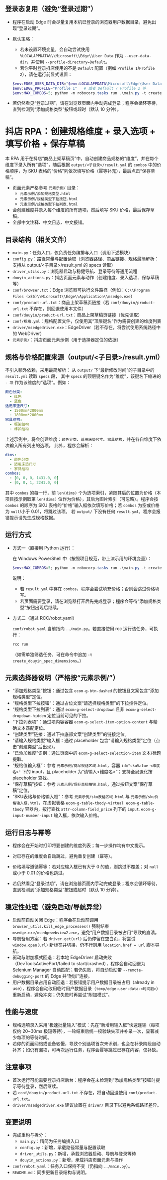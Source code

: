 ## 登录态复用（避免“登录过期”）
- 程序在启动 Edge 时会尽量复用本机已登录的浏览器用户数据目录，避免出现“登录过期”。
- 默认策略：
  - 若未设置环境变量，会自动尝试使用 `%LOCALAPPDATA%\\Microsoft\\Edge\\User Data` 作为 `--user-data-dir`，并使用 `--profile-directory=Default`。
  - 若你平时登录抖店使用的不是 `Default` 配置（例如 `Profile 1`/`Profile 2`），请在运行前显式设置：

  ```powershell
  $env:EDGE_USER_DATA_DIR="$env:LOCALAPPDATA\Microsoft\Edge\User Data"
  $env:EDGE_PROFILE="Profile 1"   # 或者 Default / Profile 2 等
  $env:MAX_COMBOS=5; python -m robocorp.tasks run .\main.py -t create_douyin_spec_dimensions
  ```

- 若仍然看见“登录过期”，请在浏览器页面内手动完成登录；程序会循环等待，直到检测到“添加规格类型”按钮或超时（默认 10 分钟）。
# 抖店 RPA：创建规格维度 + 录入选项 + 填写价格 + 保存草稿

本 RPA 用于在抖店“商品上架草稿页”中，自动创建商品规格的“维度”，并在每个维度下录入所有“选项”，随后根据 `output/<子目录>/result.yml` 的 `combos` 中的价格顺序，为 SKU 表格的“价格”列依次填写价格（幂等补充），最后点击“保存草稿”。

- 页面元素严格参考 `元素示例/` 目录：
  - `元素示例/添加规格类型.html`
  - `元素示例/规格类型下拉按钮.html`
  - `元素示例/规格类型下拉列表.html`
- 会创建维度并录入每个维度的所有选项，然后填写 SKU 价格，最后保存草稿。
- 全部中文注释、中文日志、中文报错。

## 目录结构（相关文件）
- `main.py`：任务入口，仅负责任务编排与入口（调用下述模块）
- `config.py`：路径常量与配置读取（浏览器路径、商品链接、规格最简解析：支持从 output/<子目录>/result.yml 的 specs 读取）
- `driver_utils.py`：浏览器启动与稳健导航、登录等待等通用流程
- `douyin_actions.py`：抖店页面元素与动作（创建维度、录入选项、保存草稿等）
- `conf/browser.txt`：Edge 浏览器可执行文件路径（例如：`C:\\Program Files (x86)\\Microsoft\\Edge\\Application\\msedge.exe`）
- `conf/product-url.txt`：商品上架草稿页链接（若 `conf/douyin/product-url.txt` 不存在，则回退使用本文件）
- `conf/douyin/product-url.txt`：商品上架草稿页链接（优先读取）
- `conf/规格.yml`：规格配置文件，仅使用其“顶层键名”作为需要创建的维度列表
- `driver/msedgedriver.exe`：EdgeDriver（若不存在，将尝试使用系统路径中的 WebDriver）
- `元素示例/`：抖店页面元素示例（用于选择器定位的依据）

## 规格与价格配置来源（output/<子目录>/result.yml）
不引入额外依赖，采用最简解析：
从 `output/` 下“最新修改时间”的子目录中的 `result.yml` 读取 `specs` 段，
其中 `specs` 的顶层键名作为“维度”，该键名下缩进的 `- 项` 作为该维度的“选项”。例如：

```yaml
颜色分类:
  - 红色
  - 蓝色
适用床垫尺寸:
  - 1500mm*2000mm
  - 1800mm*2000mm
家具结构:
  - 框架结构
  - 榫卯结构
```

上述示例中，将会创建维度：`颜色分类`、`适用床垫尺寸`、`家具结构`，并在各自维度下依次输入所有列出的选项。
此外，程序会解析：

```yaml
dims:
  - 颜色分类
  - 适用床垫尺寸
  - 家具结构
combos:
  - [0, 0, 0, 1431.0, 0]
  - [0, 0, 1, 2241.0, 0]
```

其中 `combos` 的每一行，前 `len(dims)` 个为选项索引，紧随其后的位置为价格（本项目按示例取第 `len(dims)` 位作为价格），其后为图片索引（可忽略）。程序会按 `combos` 的顺序为 SKU 表格的“价格”输入框依次填写价格；若 `combos` 为空或价格为 `null`/小于 0.01，将跳过该项。
若 `output/` 下没有任何 `result.yml`，程序会报错提示请先生成规格数据。

## 运行方式
- 方式一（直接用 Python 运行）：

  在 Windows PowerShell 中（按照项目规范，带上演示用的环境变量）：

  ```powershell
  $env:MAX_COMBOS=5; python -m robocorp.tasks run .\main.py -t create_douyin_spec_dimensions
  ```

   说明：
  - 若 `result.yml` 中存在 `combos`，程序会尝试填充价格；否则会跳过价格填写。
  - 若页面需要登录，请在浏览器打开后先完成登录；程序会等待“添加规格类型”按钮出现后继续。

- 方式二（通过 RCC/robot.yaml）

  `conf/robot.yaml` 当前指向 `../main.py`。若直接使用 rcc 运行该任务，可执行：

  ```powershell
  rcc run
  ```

  （如需单独筛选任务，可在命令中追加 `-t create_douyin_spec_dimensions`。）

## 元素选择器说明（严格按“元素示例/”）
- “添加规格类型”按钮：通过包含 `ecom-g-btn-dashed` 的按钮且文案包含“添加规格类型”定位。
- “规格类型下拉按钮”：通过占位文案“请选择规格类型”的下拉控件定位。
- “规格类型下拉列表”：通过 `ecom-g-select-dropdown` 且非 `ecom-g-select-dropdown-hidden` 定位当前可见的下拉。
- “下拉列表项”：通过项内容容器 `ecom-g-select-item-option-content` 与精确文本匹配定位。
- “创建类型”链接：通过下拉底部文案“创建类型”的链接定位。
- “请输入规格类型”输入框：通过 placeholder 包含“请输入规格类型”定位（点击“创建类型”后出现）。
- “已添加维度”识别：通过页面中的 `ecom-g-select-selection-item` 文本/标题提取。
- “规格值输入框”：参考 `元素示例/商品规格区域.html`，容器 `id="skuValue-<维度名>"` 下的 input，且 placeholder 为“请输入<维度名>”；支持全局退化按 placeholder 查找。
- “保存草稿”按钮：参考 `元素示例/保存草稿按钮.html`，通过按钮文案“保存草稿”定位。
 - “SKU表格与价格输入框”：参考 `元素示例/sku表格区域.html` 与 `元素示例/sku价格输入框.html`，在虚拟表格 `ecom-g-table-tbody-virtual ecom-g-table-tbody` 容器内，按行查找 `attr-column-field_price` 列下的 `input.ecom-g-input-number-input` 输入框，依次输入价格。

## 运行日志与幂等
- 程序会在开始时打印将要创建的维度列表；每一步操作均有中文提示。
- 对已存在的维度会自动跳过，避免重复创建（幂等）。
 - 价格填写遵循幂等：若对应输入框已有大于 0 的值，则跳过不覆盖；对 `null` 或小于 0.01 的价格也跳过。

- 若仍然看见“登录过期”，请在浏览器页面内手动完成登录；程序会循环等待，直到检测到“添加规格类型”按钮或超时（默认 10 分钟）。

## 稳定性处理（避免启动/导航异常）
- 启动前自动关闭 Edge：程序会在启动前调用 `browser_utils.kill_edge_processes()` 强制结束 `msedge.exe/msedgewebview2.exe`，避免“用户数据目录被占用”导致的崩溃。
- 导航备用方案：若 `driver.get(url)` 后仍停留在空白页，将尝试 `window.open(url)` 新标签并切换，仍不行则用 `location.href = url` 脚本导航。
- 驱动与附加模式回退：若本地 EdgeDriver 启动失败（DevToolsActivePort/failed to start/crashed），程序会自动回退为 Selenium Manager 自动匹配；若仍失败，将自动启动带 `--remote-debugging-port` 的 Edge 并“附加”连接。
- 用户数据目录占用自动回退：若报错提示用户数据目录被占用（already in use），程序会自动改用临时用户数据目录（`temp/edge-user-data-<时间戳>`）重新启动，避免冲突；仍失败时再尝试“附加模式”。

## 性能与速度
- 规格选项录入采用“极速批量输入”模式：先在“新增用输入框”快速连输（每项仅约 20~30ms 极短等待），一轮结束后统一校验缺失项并补录一次，显著减少每项的等待时间。
- 若你的页面网络或设备较慢，导致个别选项首次未识别，也会在补录阶段自动补齐；如仍有漏项，可再次运行任务，程序会幂等跳过已存在内容，仅补缺。

## 注意事项
- 首次运行可能需要登录抖店后台：程序会在未检测到“添加规格类型”按钮时提示等待登录，然后继续。
- 若 `conf/douyin/product-url.txt` 不存在，将自动回退使用 `conf/product-url.txt`。
- `driver/msedgedriver.exe` 建议放置在 `driver/` 目录下以避免系统路径差异。

## 变更说明
- 完成重构与拆分：
  - `main.py`：精简为任务编排入口
  - `config.py`：新增，承载路径常量与配置读取
  - `driver_utils.py`：新增，承载浏览器启动、导航与登录等待
  - `douyin_actions.py`：新增，承载抖店页面元素与操作
- `conf/robot.yaml`：任务入口保持不变（仍指向 `../main.py`）。
- `README.md`：同步更新目录结构与说明。
